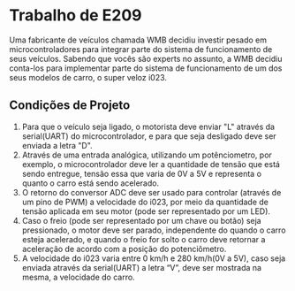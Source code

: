# Trabalho de E209

Uma fabricante de veículos chamada WMB decidiu investir pesado em
microcontroladores para integrar parte do sistema de funcionamento de seus
veículos. Sabendo que vocês são experts no assunto, a WMB decidiu conta-los para
implementar parte do sistema de funcionamento de um dos seus modelos de carro, o
super veloz i023.

## Condições de Projeto

1. Para que o veículo seja ligado, o motorista deve enviar "L" através da
   serial(UART) do microcontrolador, e para que seja desligado deve ser enviada
   a letra "D".
2. Através de uma entrada analógica, utilizando um potênciometro, por exemplo, o
   microcontrolador deve ler a quantidade de tensão que está sendo entregue,
   tensão essa que varia de 0V a 5V e representa o quanto o carro está sendo
   acelerado.
3. O retorno do conversor ADC deve ser usado para controlar (através de um pino
   de PWM) a velocidade do i023, por meio da quantidade de tensão aplicada em
   seu motor (pode ser representado por um LED).
4. Caso o freio (pode ser representado por um chave ou botão) seja pressionado,
   o motor deve ser parado, independente do quando o carro esteja acelerado, e
   quando o freio for solto o carro deve retornar a aceleração de acordo com a
   posição do potenciômetro.
5. A velocidade do i023 varia entre 0 km/h e 280 km/h(0V a 5V), caso seja
   enviada através da serial(UART) a letra “V”, deve ser mostrada na mesma, a
   velocidade do carro.
